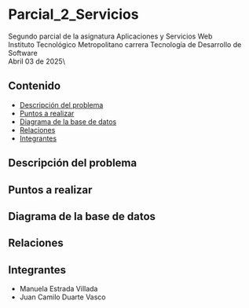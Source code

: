 # Parcial_2_Servicios
Segundo parcial de la asignatura Aplicaciones y Servicios Web \
Instituto Tecnológico Metropolitano carrera Tecnología de Desarrollo de Software\
Abril 03 de 2025\

## Contenido
- [Descripción del problema](#Descripción-del-problema)
- [Puntos a realizar](#Puntos-a-realizar)
- [Diagrama de la base de datos](#Diagrama-de-la-base-de-datos)
- [Relaciones](#Relaciones)
- [Integrantes](#Integrantes)

## Descripción del problema

## Puntos a realizar

## Diagrama de la base de datos

## Relaciones

## Integrantes
- Manuela Estrada Villada
- Juan Camilo Duarte Vasco

